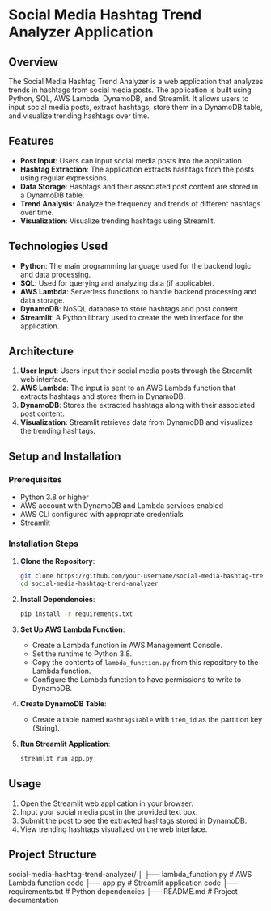 # Social Media Hashtag Trend Analyzer Application

## Overview
The Social Media Hashtag Trend Analyzer is a web application that analyzes trends in hashtags from social media posts. The application is built using Python, SQL, AWS Lambda, DynamoDB, and Streamlit. It allows users to input social media posts, extract hashtags, store them in a DynamoDB table, and visualize trending hashtags over time.

## Features
- **Post Input**: Users can input social media posts into the application.
- **Hashtag Extraction**: The application extracts hashtags from the posts using regular expressions.
- **Data Storage**: Hashtags and their associated post content are stored in a DynamoDB table.
- **Trend Analysis**: Analyze the frequency and trends of different hashtags over time.
- **Visualization**: Visualize trending hashtags using Streamlit.

## Technologies Used
- **Python**: The main programming language used for the backend logic and data processing.
- **SQL**: Used for querying and analyzing data (if applicable).
- **AWS Lambda**: Serverless functions to handle backend processing and data storage.
- **DynamoDB**: NoSQL database to store hashtags and post content.
- **Streamlit**: A Python library used to create the web interface for the application.

## Architecture
1. **User Input**: Users input their social media posts through the Streamlit web interface.
2. **AWS Lambda**: The input is sent to an AWS Lambda function that extracts hashtags and stores them in DynamoDB.
3. **DynamoDB**: Stores the extracted hashtags along with their associated post content.
4. **Visualization**: Streamlit retrieves data from DynamoDB and visualizes the trending hashtags.

## Setup and Installation

### Prerequisites
- Python 3.8 or higher
- AWS account with DynamoDB and Lambda services enabled
- AWS CLI configured with appropriate credentials
- Streamlit

### Installation Steps
1. **Clone the Repository**:
    ```bash
    git clone https://github.com/your-username/social-media-hashtag-trend-analyzer.git
    cd social-media-hashtag-trend-analyzer
    ```

2. **Install Dependencies**:
    ```bash
    pip install -r requirements.txt
    ```

3. **Set Up AWS Lambda Function**:
    - Create a Lambda function in AWS Management Console.
    - Set the runtime to Python 3.8.
    - Copy the contents of `lambda_function.py` from this repository to the Lambda function.
    - Configure the Lambda function to have permissions to write to DynamoDB.

4. **Create DynamoDB Table**:
    - Create a table named `HashtagsTable` with `item_id` as the partition key (String).

5. **Run Streamlit Application**:
    ```bash
    streamlit run app.py
    ```

## Usage
1. Open the Streamlit web application in your browser.
2. Input your social media post in the provided text box.
3. Submit the post to see the extracted hashtags stored in DynamoDB.
4. View trending hashtags visualized on the web interface.

## Project Structure
social-media-hashtag-trend-analyzer/
│
├── lambda_function.py # AWS Lambda function code
├── app.py # Streamlit application code
├── requirements.txt # Python dependencies
├── README.md # Project documentation
